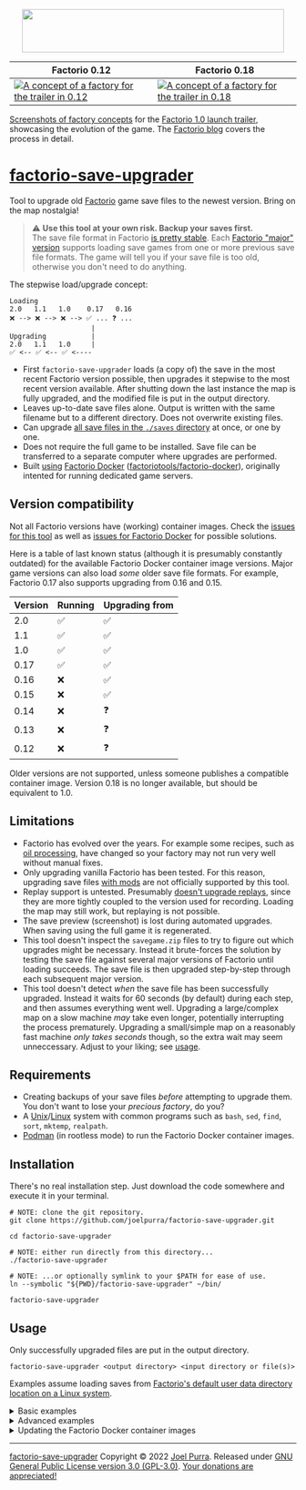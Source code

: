 <p align="center">
	<a href="https://factorio.com/"><img src="https://cdn.factorio.com/assets/img/web/factorio-logo.png" width="460" height="76" border="0" /></a>
</p>

| Factorio 0.12                                                                                                                                                                                                   | Factorio 0.18                                                                                                                                                                                                    |
| --------------------------------------------------------------------------------------------------------------------------------------------------------------------------------------------------------------- | ---------------------------------------------------------------------------------------------------------------------------------------------------------------------------------------------------------------- |
| [![A concept of a factory for the trailer in 0.12](https://cdn.factorio.com/assets/img/blog/fff-353-05-factorio012-fullsize.png)](https://cdn.factorio.com/assets/img/blog/fff-353-05-factorio012-fullsize.png) | [![A concept of a factory for the trailer in 0.18 ](https://cdn.factorio.com/assets/img/blog/fff-353-04-factorio018-fullsize.png)](https://cdn.factorio.com/assets/img/blog/fff-353-04-factorio018-fullsize.png) |

[Screenshots of factory concepts](https://www.factorio.com/blog/post/fff-353) for the [Factorio 1.0 launch trailer](https://www.youtube.com/watch?v=BqaAjgpsoW8), showcasing the evolution of the game. The [Factorio blog](https://www.factorio.com/blog/) covers the process in detail.

# [factorio-save-upgrader](https://joelpurra.com/projects/factorio-save-upgrader/)

Tool to upgrade old [Factorio](https://factorio.com/) game save files to the newest version. Bring on the map nostalgia!

> ⚠ **Use this tool at your own risk. Backup your saves first.**  
> The save file format in Factorio [is pretty stable](https://gaming.stackexchange.com/questions/307514/have-saved-games-been-compatible-after-patches). Each [Factorio "major" version](https://wiki.factorio.com/Version_history) supports loading save games from one or more previous save file formats. The game will tell you if your save file is too old, otherwise you don't need to do anything.

The stepwise load/upgrade concept:

```text
Loading
2.0   1.1   1.0    0.17   0.16
❌ --> ❌ --> ❌ --> ✅ ... ❓ ...
                    |
Upgrading           |
2.0   1.1   1.0     |
✅ <-- ✅ <-- ✅ <----
```

- First `factorio-save-upgrader` loads (a copy of) the save in the most recent Factorio version possible, then upgrades it stepwise to the most recent version available. After shutting down the last instance the map is fully upgraded, and the modified file is put in the output directory.
- Leaves up-to-date save files alone. Output is written with the same filename but to a different directory. Does not overwrite existing files.
- Can upgrade [all save files in the `./saves` directory](https://wiki.factorio.com/Application_directory) at once, or one by one.
- Does not require the full game to be installed. Save file can be transferred to a separate computer where upgrades are performed.
- Built [using](https://github.com/factoriotools/factorio-docker/issues/440) [Factorio Docker](https://github.com/factoriotools/factorio-docker) ([factoriotools/factorio-docker](https://hub.docker.com/r/factoriotools/factorio/)), originally intented for running dedicated game servers.

## Version compatibility

Not all Factorio versions have (working) container images. Check the [issues for this tool](https://github.com/joelpurra/factorio-save-upgrader/issues?q=) as well as [issues for Factorio Docker](https://github.com/factoriotools/factorio-docker/issues?q=) for possible solutions.

Here is a table of last known status (although it is presumably constantly outdated) for the available Factorio Docker container image versions. Major game versions can also load _some_ older save file formats. For example, Factorio 0.17 also supports upgrading from 0.16 and 0.15.

| Version | Running | Upgrading from |
| ------- | ------- | -------------- |
| 2.0     | ✅      | ✅             |
| 1.1     | ✅      | ✅             |
| 1.0     | ✅      | ✅             |
| 0.17    | ✅      | ✅             |
| 0.16    | ❌      | ✅             |
| 0.15    | ❌      | ✅             |
| 0.14    | ❌      | ❓             |
| 0.13    | ❌      | ❓             |
| 0.12    | ❌      | ❓             |

Older versions are not supported, unless someone publishes a compatible container image. Version 0.18 is no longer available, but should be equivalent to 1.0.

## Limitations

- Factorio has evolved over the years. For example some recipes, such as [oil processing](https://www.factorio.com/blog/post/fff-305), have changed so your factory may not run very well without manual fixes.
- Only upgrading vanilla Factorio has been tested. For this reason, upgrading save files [with mods](https://mods.factorio.com/) are not officially supported by this tool.
- Replay support is untested. Presumably [doesn't upgrade replays](https://wiki.factorio.com/Replay_system), since they are more tightly coupled to the version used for recording. Loading the map may still work, but replaying is not possible.
- The save preview (screenshot) is lost during automated upgrades. When saving using the full game it is regenerated.
- This tool doesn't inspect the `savegame.zip` files to try to figure out which upgrades might be necessary. Instead it brute-forces the solution by testing the save file against several major versions of Factorio until loading succeeds. The save file is then upgraded step-by-step through each subsequent major version.
- This tool doesn't detect _when_ the save file has been successfully upgraded. Instead it waits for 60 seconds (by default) during each step, and then assumes everything went well. Upgrading a large/complex map on a slow machine _may_ take even longer, potentially interrupting the process prematurely. Upgrading a small/simple map on a reasonably fast machine _only takes seconds_ though, so the extra wait may seem unneccessary. Adjust to your liking; see [usage](#usage).

## Requirements

- Creating backups of your save files _before_ attempting to upgrade them. You don't want to lose your _precious factory_, do you?
- A [Unix](https://en.wikipedia.org/wiki/Unix-like)/[Linux](https://en.wikipedia.org/wiki/Linux) system with common programs such as `bash`, `sed`, `find`, `sort`, `mktemp`, `realpath`.
- [Podman](https://podman.io/) (in rootless mode) to run the Factorio Docker container images.

## Installation

There's no real installation step. Just download the code somewhere and execute it in your terminal.

```shell
# NOTE: clone the git repository.
git clone https://github.com/joelpurra/factorio-save-upgrader.git

cd factorio-save-upgrader

# NOTE: either run directly from this directory...
./factorio-save-upgrader

# NOTE: ...or optionally symlink to your $PATH for ease of use.
ln --symbolic "${PWD}/factorio-save-upgrader" ~/bin/

factorio-save-upgrader
```

## Usage

Only successfully upgraded files are put in the output directory.

```shell
factorio-save-upgrader <output directory> <input directory or file(s)>
```

Examples assume loading saves from [Factorio's default user data directory location on a Linux system](https://wiki.factorio.com/Application_directory).

<details>
<summary>Basic examples</summary>

**Simple backup**

You can do better.

```shell
cp --recursive ~/.factorio/saves ~/factorio-saves-backup-$(date +%F)
```

**Upgrade all saves to another directory**

Afterwards, manually copy the upgraded save files from `~/factorio-upgraded-saves` to `~/.factorio/saves`.

```shell
mkdir --parents ~/factorio-upgraded-saves

factorio-save-upgrader ~/factorio-upgraded-saves ~/.factorio/saves
```

</details>


<details>
<summary>Advanced examples</summary>

Use one or more environment variables to change some settings; see the source code for details.

**Show verbose output**

```shell
FACTORIO_SAVE_UPGRADER_DEBUG_LEVEL='1' factorio-save-upgrader ~/factorio-upgraded-saves ~/.factorio/saves
```

**Shorter map upgrade timeout**

A shorter timeout can speed things up if you have many save files, but if your map is too complex or your machine too slow it might fail.

You can also increase the timeout, and connect to the game server to verify that the upgrade worked. Start Factorio and connect to address `localhost` from the multiplayer menu.

```shell
FACTORIO_TIMEOUT='15s' factorio-save-upgrader ~/factorio-upgraded-saves ~/.factorio/saves
```

**Limit Factorio versions**

Ensure versions are listed in descending order, with a single space between.

```shell
FACTORIO_VERSIONS='0.13 0.12' factorio-save-upgrader ~/factorio-upgraded-saves ~/.factorio/saves
```

</details>

<details>
<summary>Updating the Factorio Docker container images</summary>

Because this tool executes images in a loop, it doesn't spend time checking if there are any [updated images on Docker Hub](https://hub.docker.com/r/factoriotools/factorio/). You should perform updates manually if you haven't in a couple of weeks.

Advanced users may use custom images; see the source code for details.

**Pull updates for all local Factorio images**

```shell
podman image ls --format '{{.Repository}}:{{.Tag}}' --filter 'reference=factoriotools/factorio' | xargs --no-run-if-empty --max-lines='1' podman image pull
```

**Delete all local Factorio images to force re-download**

This tool does not keep data in images or persistent volumes. Be more careful if you use the images for anything else, such as actually running a game server.

```shell
podman image ls --format '{{.Repository}}:{{.Tag}}' --filter 'reference=factoriotools/factorio' | xargs --no-run-if-empty podman image rm
```

</details>

---

[factorio-save-upgrader](https://joelpurra.com/projects/factorio-save-upgrader/) Copyright &copy; 2022 [Joel Purra](https://joelpurra.com/). Released under [GNU General Public License version 3.0 (GPL-3.0)](https://www.gnu.org/licenses/gpl.html). [Your donations are appreciated!](https://joelpurra.com/donate/)
